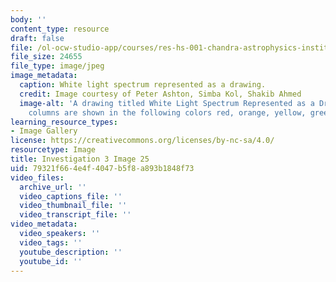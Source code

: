 ```yaml
---
body: ''
content_type: resource
draft: false
file: /ol-ocw-studio-app/courses/res-hs-001-chandra-astrophysics-institute/mithfh_chandra_inv3_whdraw.jpg
file_size: 24655
file_type: image/jpeg
image_metadata:
  caption: White light spectrum represented as a drawing.
  credit: Image courtesy of Peter Ashton, Simba Kol, Shakib Ahmed
  image-alt: 'A drawing titled White Light Spectrum Represented as a Drawing. Five
    columns are shown in the following colors red, orange, yellow, green, and blue. '
learning_resource_types:
- Image Gallery
license: https://creativecommons.org/licenses/by-nc-sa/4.0/
resourcetype: Image
title: Investigation 3 Image 25
uid: 79321f66-4e4f-4047-b5f8-a893b1848f73
video_files:
  archive_url: ''
  video_captions_file: ''
  video_thumbnail_file: ''
  video_transcript_file: ''
video_metadata:
  video_speakers: ''
  video_tags: ''
  youtube_description: ''
  youtube_id: ''
---
```

